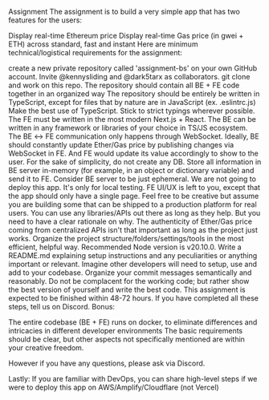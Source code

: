 Assignment
The assignment is to build a very simple app that has two features for the users:

Display real-time Ethereum price
Display real-time Gas price (in gwei + ETH) across standard, fast and instant
Here are minimum technical/logistical requirements for the assignment:

create a new private repository called 'assignment-bs' on your own GitHub account. Invite @kennysliding and @dark5tarx as collaborators. git clone and work on this repo.
The repository should contain all BE + FE code together in an organized way
The repository should be entirely be written in TypeScript, except for files that by nature are in JavaScript (ex. .eslintrc.js)
Make the best use of TypeScript. Stick to strict typings wherever possible.
The FE must be written in the most modern Next.js + React.
The BE can be written in any framework or libraries of your choice in TS/JS ecosystem.
The BE ↔️ FE communication only happens through WebSocket. Ideally, BE should constantly update Ether/Gas price by publishing changes via WebSocket in FE. And FE would update its value accordingly to show to the user.
For the sake of simplicity, do not create any DB. Store all information in BE server in-memory (for example, in an object or dictionary variable) and send it to FE. Consider BE server to be just ephemeral. We are not going to deploy this app. It's only for local testing.
FE UI/UX is left to you, except that the app should only have a single page. Feel free to be creative but assume you are building some that can be shipped to a production platform for real users.
You can use any libraries/APIs out there as long as they help. But you need to have a clear rationale on why. The authenticity of Ether/Gas price coming from centralized APIs isn't that important as long as the project just works.
Organize the project structure/folders/settings/tools in the most efficient, helpful way.
Recommended Node version is v20.10.0.
Write a README.md explaining setup instructions and any peculiarities or anything important or relevant. Imagine other developers will need to setup, use and add to your codebase.
Organize your commit messages semantically and reasonably.
Do not be complacent for the working code; but rather show the best version of yourself and write the best code.
This assignment is expected to be finished within 48-72 hours.
If you have completed all these steps, tell us on Discord.
Bonus:

The entire codebase (BE + FE) runs on docker, to eliminate differences and intricacies in different developer environments
The basic requirements should be clear, but other aspects not specifically mentioned are within your creative freedom.

However if you have any questions, please ask via Discord.

Lastly: If you are familiar with DevOps, you can share high-level steps if we were to deploy this app on AWS/Amplify/Cloudflare (not Vercel)
